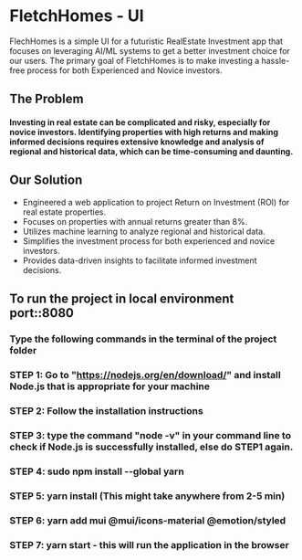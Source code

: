 # FletchHomes - UI
FlechHomes is a simple UI for a futuristic RealEstate Investment app that focuses on leveraging AI/ML systems to get a better investment choice for our users. The primary goal of FletchHomes is to make investing a hassle-free process for both Experienced and Novice investors.

## The Problem
#### Investing in real estate can be complicated and risky, especially for novice investors. Identifying properties with high returns and making informed decisions requires extensive knowledge and analysis of regional and historical data, which can be time-consuming and daunting.

## Our Solution
 - Engineered a web application to project Return on Investment (ROI) for real estate properties.
 - Focuses on properties with annual returns greater than 8%.
 - Utilizes machine learning to analyze regional and historical data.
 - Simplifies the investment process for both experienced and novice investors.
 - Provides data-driven insights to facilitate informed investment decisions.

## To run the project in local environment port::8080
### Type the following commands in the terminal of the project folder


### STEP 1: Go to "https://nodejs.org/en/download/" and install Node.js that is appropriate for your machine
### STEP 2: Follow the installation instructions
### STEP 3: type the command "node -v" in your command line to check if Node.js is successfully installed, else do STEP1 again. 
### STEP 4: sudo npm install --global yarn
### STEP 5: yarn install (This might take anywhere from 2-5 min)
### STEP 6: yarn add mui @mui/icons-material @emotion/styled
### STEP 7: yarn start - this will run the application in the browser




